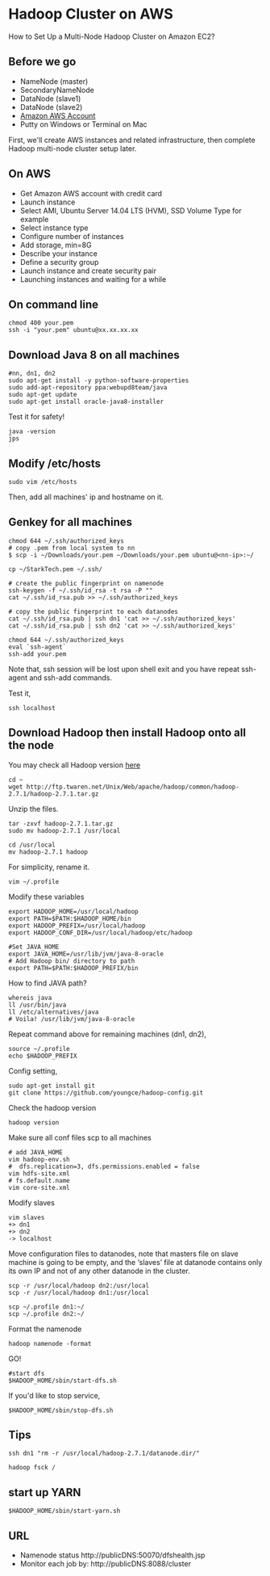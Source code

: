 # Hadoop Cluster on AWS

How to Set Up a Multi-Node Hadoop Cluster on Amazon EC2?

## Before we go
- NameNode (master)
- SecondaryNameNode
- DataNode (slave1)
- DataNode (slave2)
- [Amazon AWS Account](http://aws.amazon.com/)
- Putty on Windows or Terminal on Mac

First, we'll create AWS instances and related infrastructure, then complete Hadoop multi-node cluster setup later.

## On AWS 
- Get Amazon AWS account with credit card
- Launch instance
- Select AMI, Ubuntu Server 14.04 LTS (HVM), SSD Volume Type for example
- Select instance type
- Configure number of instances
- Add storage, min=8G
- Describe your instance
- Define a security group
- Launch instance and create security pair
- Launching instances and waiting for a while

## On command line
```shell
chmod 400 your.pem
ssh -i "your.pem" ubuntu@xx.xx.xx.xx
```
## Download Java 8 on all machines
```shell
#nn, dn1, dn2
sudo apt-get install -y python-software-properties 
sudo add-apt-repository ppa:webupd8team/java
sudo apt-get update
sudo apt-get install oracle-java8-installer
```
Test it for safety!
```shell
java -version
jps
```
## Modify /etc/hosts
```shell
sudo vim /etc/hosts
```
Then, add all machines' ip and hostname on it.

## Genkey for all machines
```shell
chmod 644 ~/.ssh/authorized_keys
# copy .pem from local system to nn 
$ scp -i ~/Downloads/your.pem ~/Downloads/your.pem ubuntu@<nn-ip>:~/

cp ~/StarkTech.pem ~/.ssh/

# create the public fingerprint on namenode
ssh-keygen -f ~/.ssh/id_rsa -t rsa -P ""
cat ~/.ssh/id_rsa.pub >> ~/.ssh/authorized_keys

# copy the public fingerprint to each datanodes
cat ~/.ssh/id_rsa.pub | ssh dn1 'cat >> ~/.ssh/authorized_keys'
cat ~/.ssh/id_rsa.pub | ssh dn2 'cat >> ~/.ssh/authorized_keys'
```

```shell
chmod 644 ~/.ssh/authorized_keys
eval `ssh-agent`
ssh-add your.pem
```
Note that, ssh session will be lost upon shell exit and you have repeat ssh-agent and ssh-add commands.

Test it,
```shell
ssh localhost
```

## Download Hadoop then install Hadoop onto all the node
You may check all Hadoop version [here](http://ftp.twaren.net/Unix/Web/apache/hadoop/common/)

```shell
cd ~
wget http://ftp.twaren.net/Unix/Web/apache/hadoop/common/hadoop-2.7.1/hadoop-2.7.1.tar.gz
```

Unzip the files.
```shell
tar -zxvf hadoop-2.7.1.tar.gz 
sudo mv hadoop-2.7.1 /usr/local
```

```shell
cd /usr/local
mv hadoop-2.7.1 hadoop
```

For simplicity, rename it.
```shell
vim ~/.profile
```
Modify these variables
```shell
export HADOOP_HOME=/usr/local/hadoop
export PATH=$PATH:$HADOOP_HOME/bin
export HADOOP_PREFIX=/usr/local/hadoop
export HADOOP_CONF_DIR=/usr/local/hadoop/etc/hadoop

#Set JAVA_HOME
export JAVA_HOME=/usr/lib/jvm/java-8-oracle
# Add Hadoop bin/ directory to path
export PATH=$PATH:$HADOOP_PREFIX/bin
```
How to find JAVA path?
```shell
whereis java
ll /usr/bin/java
ll /etc/alternatives/java
# Voila! /usr/lib/jvm/java-8-oracle
```

Repeat command above for remaining machines (dn1, dn2),
```shell
source ~/.profile
echo $HADOOP_PREFIX
```

Config setting,
```shell
sudo apt-get install git
git clone https://github.com/youngce/hadoop-config.git
```

Check the hadoop version
```shell
hadoop version
```

Make sure all conf files scp to all machines
```shell
# add JAVA_HOME
vim hadoop-env.sh
#  dfs.replication=3, dfs.permissions.enabled = false
vim hdfs-site.xml
# fs.default.name
vim core-site.xml 
```

Modify slaves
```shell
vim slaves
+> dn1
+> dn2
-> localhost
```

Move configuration files to datanodes, note that masters file on slave machine is going to be empty, and the ‘slaves’ file at datanode contains only its own IP and not of any other datanode in the cluster.

```shell
scp -r /usr/local/hadoop dn2:/usr/local
scp -r /usr/local/hadoop dn1:/usr/local

scp ~/.profile dn1:~/
scp ~/.profile dn2:~/
```
Format the namenode 
```shell
hadoop namenode -format
```
GO!
```shell
#start dfs
$HADOOP_HOME/sbin/start-dfs.sh
```

If you'd like to stop service,
```shell
$HADOOP_HOME/sbin/stop-dfs.sh
```
## Tips
```shell
ssh dn1 "rm -r /usr/local/hadoop-2.7.1/datanode.dir/"
```
```shell
hadoop fsck /
```
## start up YARN
```shell
$HADOOP_HOME/sbin/start-yarn.sh
```
## URL
- Namenode status http://publicDNS:50070/dfshealth.jsp
- Monitor each job by: http://publicDNS:8088/cluster
